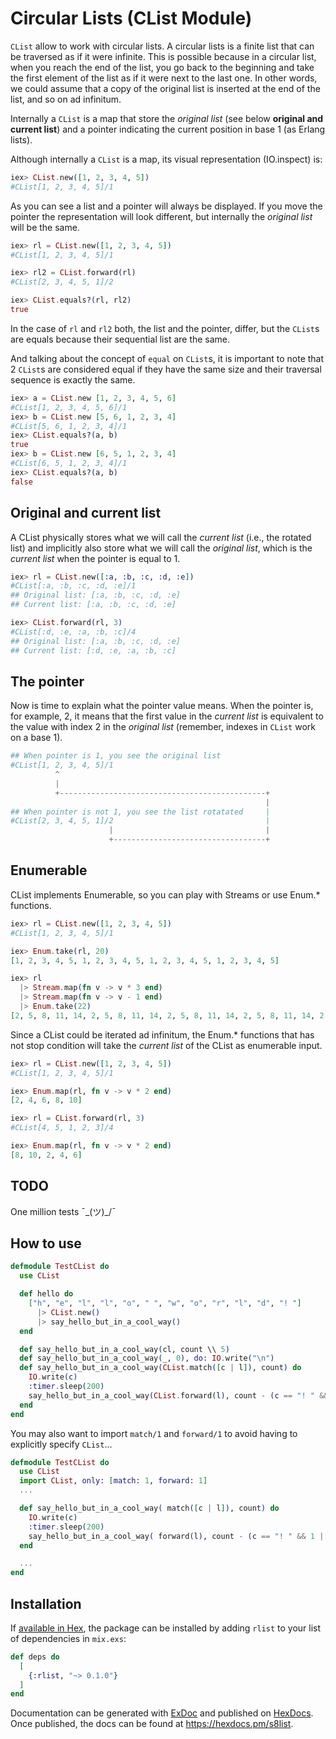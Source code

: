 # Circular Lists (CList Module)

`CList` allow to work with circular lists. A circular lists is a finite list that can be traversed
as if it were infinite. This is possible because in a circular list, when you reach the end of the 
list, you go back to the beginning and take the first element of the list as if it were next to 
the last one. In other words, we could assume that a copy of the original list is inserted at the 
end of the list, and so on ad infinitum.

Internally a `CList` is a map that store the *original list* (see below **original and current list**) 
and a pointer indicating the current position in base 1 (as Erlang lists).

Although internally a `CList` is a map, its visual representation (IO.inspect) is:

```elixir
iex> CList.new([1, 2, 3, 4, 5])
#CList[1, 2, 3, 4, 5]/1
```
As you can see a list and a pointer will always be displayed. If you move the pointer the representation
will look different, but internally the *original list* will be the same.

```elixir
iex> rl = CList.new([1, 2, 3, 4, 5])
#CList[1, 2, 3, 4, 5]/1

iex> rl2 = CList.forward(rl)
#CList[2, 3, 4, 5, 1]/2

iex> CList.equals?(rl, rl2)
true
```
In the case of `rl` and `rl2` both, the list and the pointer, differ, but the `CList`s are equals 
because their sequential list are the same.

And talking about the concept of `equal` on `CList`s, it is important to note that 2 `CList`s are 
considered equal if they have the same size and their traversal sequence is exactly the same.

```elixir
iex> a = CList.new [1, 2, 3, 4, 5, 6]
#CList[1, 2, 3, 4, 5, 6]/1
iex> b = CList.new [5, 6, 1, 2, 3, 4]
#CList[5, 6, 1, 2, 3, 4]/1
iex> CList.equals?(a, b)
true
iex> b = CList.new [6, 5, 1, 2, 3, 4]
#CList[6, 5, 1, 2, 3, 4]/1
iex> CList.equals?(a, b)
false
```

## Original and current list

A CList physically stores what we will call the *current list* (i.e., the rotated list) and implicitly 
also store what we will call the *original list*, which is the *current list* when the pointer is 
equal to 1.

```elixir 
iex> rl = CList.new([:a, :b, :c, :d, :e])
#CList[:a, :b, :c, :d, :e]/1 
## Original list: [:a, :b, :c, :d, :e]
## Current list: [:a, :b, :c, :d, :e]

iex> CList.forward(rl, 3)
#CList[:d, :e, :a, :b, :c]/4
## Original list: [:a, :b, :c, :d, :e]
## Current list: [:d, :e, :a, :b, :c]

```
## The pointer

Now is time to explain what the pointer value means. When the pointer is, for example, 2, it
means that the first value in the *current list* is equivalent to the value with index 2 in the 
*original list* (remember, indexes in `CList` work on a base 1).

```elixir
## When pointer is 1, you see the original list
#CList[1, 2, 3, 4, 5]/1
          ^
          |
          +----------------------------------------------+
                                                         |
## When pointer is not 1, you see the list rotatated     |
#CList[2, 3, 4, 5, 1]/2                                  |
                      |                                  |
                      +----------------------------------+

```

## Enumerable

CList implements Enumerable, so you can play with Streams or use Enum.* functions.

```elixir
iex> rl = CList.new([1, 2, 3, 4, 5])
#CList[1, 2, 3, 4, 5]/1

iex> Enum.take(rl, 20)
[1, 2, 3, 4, 5, 1, 2, 3, 4, 5, 1, 2, 3, 4, 5, 1, 2, 3, 4, 5]

iex> rl 
  |> Stream.map(fn v -> v * 3 end) 
  |> Stream.map(fn v -> v - 1 end) 
  |> Enum.take(22)
[2, 5, 8, 11, 14, 2, 5, 8, 11, 14, 2, 5, 8, 11, 14, 2, 5, 8, 11, 14, 2, 5]
```

Since a CList could be iterated ad infinitum, the Enum.* functions that has not stop condition will 
take the *current list* of the CList as enumerable input. 

```elixir
iex> rl = CList.new([1, 2, 3, 4, 5])
#CList[1, 2, 3, 4, 5]/1

iex> Enum.map(rl, fn v -> v * 2 end)
[2, 4, 6, 8, 10]

iex> rl = CList.forward(rl, 3)
#CList[4, 5, 1, 2, 3]/4

iex> Enum.map(rl, fn v -> v * 2 end)
[8, 10, 2, 4, 6]
```

## TODO
                      
One million tests ¯\_(ツ)_/¯ 

## How to use

```elixir
defmodule TestCList do
  use CList

  def hello do
    ["h", "e", "l", "l", "o", " ", "w", "o", "r", "l", "d", "! "]
      |> CList.new()
      |> say_hello_but_in_a_cool_way()
  end

  def say_hello_but_in_a_cool_way(cl, count \\ 5)
  def say_hello_but_in_a_cool_way(_, 0), do: IO.write("\n")
  def say_hello_but_in_a_cool_way(CList.match([c | l]), count) do
    IO.write(c)
    :timer.sleep(200)
    say_hello_but_in_a_cool_way(CList.forward(l), count - (c == "! " && 1 || 0))
  end
end
```

You may also want to import `match/1` and `forward/1` to avoid having to explicitly specify 
`CList`...

```elixir
defmodule TestCList do
  use CList
  import CList, only: [match: 1, forward: 1]
  ...

  def say_hello_but_in_a_cool_way( match([c | l]), count) do
    IO.write(c)
    :timer.sleep(200)
    say_hello_but_in_a_cool_way( forward(l), count - (c == "! " && 1 || 0))
  end

  ...
end
```


## Installation

If [available in Hex](https://hex.pm/docs/publish), the package can be installed
by adding `rlist` to your list of dependencies in `mix.exs`:

```elixir
def deps do
  [
    {:rlist, "~> 0.1.0"}
  ]
end
```

Documentation can be generated with [ExDoc](https://github.com/elixir-lang/ex_doc)
and published on [HexDocs](https://hexdocs.pm). Once published, the docs can
be found at <https://hexdocs.pm/s8list>.

